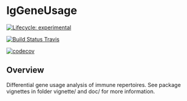 
# IgGeneUsage

[![Lifecycle: experimental](https://img.shields.io/badge/lifecycle-experimental-orange.svg)](https://www.tidyverse.org/lifecycle/#experimental)

[![Build Status Travis](https://travis-ci.org/snaketron/IgGeneUsage.svg?branch=master)](https://travis-ci.org/snaketron/IgGeneUsage)

[![codecov](https://codecov.io/gh/snaketron/IgGeneUsage/branch/master/graph/badge.svg)](https://codecov.io/github/snaketron/IgGeneUsage)

## Overview
Differential gene usage analysis of immune repertoires. See package vignettes in folder vignette/ and doc/ for more information. 
